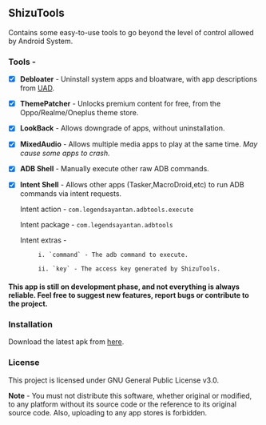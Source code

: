 ## ShizuTools
Contains some easy-to-use tools to go beyond the level of control allowed by Android System.

### Tools -
- [x] **Debloater** - Uninstall system apps and bloatware, with app descriptions from [UAD](https://github.com/0x192/universal-android-debloater).
- [x] **ThemePatcher** - Unlocks premium content for free, from the Oppo/Realme/Oneplus theme store.
- [x] **LookBack** - Allows downgrade of apps, without uninstallation.
- [x] **MixedAudio** - Allows multiple media apps to play at the same time. *May cause some apps to crash.*
- [x] **ADB Shell** - Manually execute other raw ADB commands.
- [x] **Intent Shell** - Allows other apps (Tasker,MacroDroid,etc) to run ADB commands via intent requests.

  Intent action - `com.legendsayantan.adbtools.execute`

  Intent package - `com.legendsayantan.adbtools`

  Intent extras -

           i. `command` - The adb command to execute.

           ii. `key` - The access key generated by ShizuTools.

#### This app is still on development phase, and not everything is always reliable. Feel free to suggest new features, report bugs or contribute to the project.

### Installation
Download the latest apk from [here](https://github.com/legendsayantan/ShizuTools/blob/master/app/release/app-release.apk).

### License
This project is licensed under GNU General Public License v3.0.

**Note** - You must not distribute this software, whether original or modified, to any platform without its source code or the reference to its original source code. Also, uploading to any app stores is forbidden.
